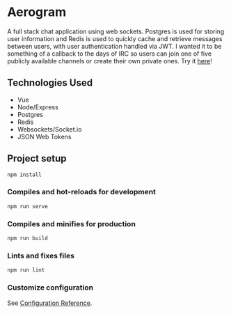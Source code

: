 # Aerogram
A full stack chat application using web sockets. Postgres is used for storing user information and Redis is used to
quickly cache and retrieve messages between users, with user authentication handled via JWT. I wanted it to be something of a
callback to the days of IRC so users can join one of five publicly available channels or create their own private ones. Try it
[here](https://aerogram.herokuapp.com/)!

## Technologies Used
- Vue
- Node/Express
- Postgres
- Redis
- Websockets/Socket.io
- JSON Web Tokens

## Project setup
```
npm install
```

### Compiles and hot-reloads for development
```
npm run serve
```

### Compiles and minifies for production
```
npm run build
```

### Lints and fixes files
```
npm run lint
```

### Customize configuration
See [Configuration Reference](https://cli.vuejs.org/config/).
